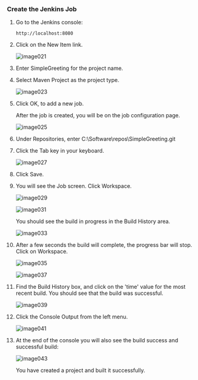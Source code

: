 ### Create the Jenkins Job

1. Go to the Jenkins console:

	`http://localhost:8080`
	
2. Click on the New Item link.

	![image021](https://user-images.githubusercontent.com/558905/37422371-78187f48-2791-11e8-964d-1fc87349a14b.jpg)

3. Enter SimpleGreeting for the project name.

4. Select Maven Project as the project type.

	![image023](https://user-images.githubusercontent.com/558905/37422373-78430e5c-2791-11e8-8520-049501cf5a5a.png)

5. Click OK, to add a new job.

	After the job is created, you will be on the job configuration page.
	
	![image025](https://user-images.githubusercontent.com/558905/37422377-78677792-2791-11e8-8471-635510efbe8a.png)

7. Under Repositories, enter C:\Software\repos\SimpleGreeting.git

8. Click the Tab key in your keyboard.

	![image027](https://user-images.githubusercontent.com/558905/37422379-7882bb88-2791-11e8-8180-047dd12f098e.png)

9. Click Save.

10. You will see the Job screen. Click Workspace.

	![image029](https://user-images.githubusercontent.com/558905/37422381-78a3a884-2791-11e8-8a5f-f6e047581073.png)

	![image031](https://user-images.githubusercontent.com/558905/37422383-78c4959e-2791-11e8-98da-38616443c888.jpg)

	You should see the build in progress in the Build History area.

	![image033](https://user-images.githubusercontent.com/558905/37422385-78e91dba-2791-11e8-9c68-348f4a86ef4c.png)

12. After a few seconds the build will complete, the progress bar will stop. Click on Workspace.

	![image035](https://user-images.githubusercontent.com/558905/37422387-790adb9e-2791-11e8-95a3-ba480c04ba3a.jpg)

	![image037](https://user-images.githubusercontent.com/558905/37422389-792d96a2-2791-11e8-8027-db9bf3616c6f.png)

13. Find the Build History box, and click on the 'time' value for the most recent build. You should see that the build was successful.

	![image039](https://user-images.githubusercontent.com/558905/37422391-794e412c-2791-11e8-81b0-ff7661038398.png)

14. Click the Console Output from the left menu.

	![image041](https://user-images.githubusercontent.com/558905/37422394-799da9a6-2791-11e8-8548-37f4b9a7eeaa.png)

15. At the end of the console you will also see the build success and successful build:

	![image043](https://user-images.githubusercontent.com/558905/37422396-79bf0650-2791-11e8-9b2b-838f7220770b.png)

	You have created a project and built it successfully.